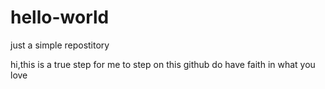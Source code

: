 # hello-world
just a simple repostitory

hi,this is a true step for me to step on this github
do have faith in what you love
